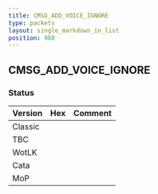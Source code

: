 ```yaml
---
title: CMSG_ADD_VOICE_IGNORE
type: packets
layout: single_markdown_in_list
position: 988
---
```


## CMSG_ADD_VOICE_IGNORE

### Status

Version    | Hex        | Comment
---------- | ---------- | ---------- 
Classic    |            |
TBC        |            |
WotLK      |            |
Cata       |            |
MoP        |            |